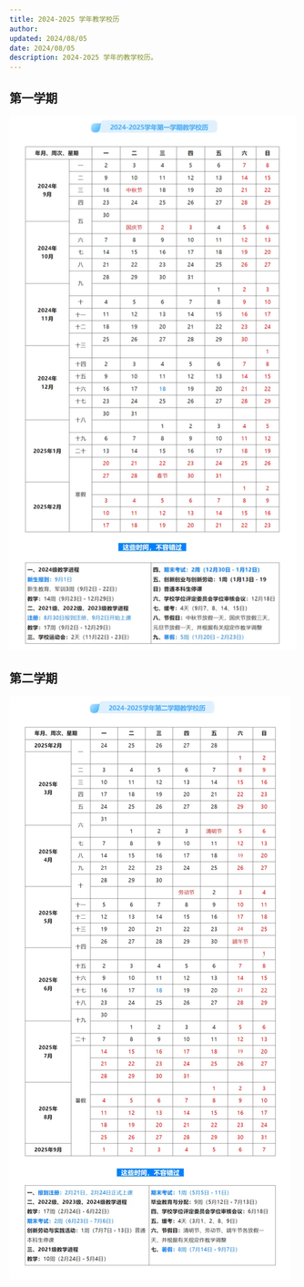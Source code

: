 ```yaml
---
title: 2024-2025 学年教学校历
author: 
updated: 2024/08/05
date: 2024/08/05
description: 2024-2025 学年的教学校历。
---
```


## 第一学期

![2024-2025第一学期校历](./images/24-25-1.webp)

## 第二学期

![2024-2025第二学期校历](./images/24-25-2.webp)